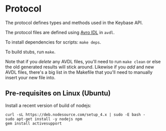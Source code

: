 # Protocol

The protocol defines types and methods used in the Keybase API.

The protocol files are defined using [Avro IDL](http://avro.apache.org/docs/1.7.5/idl.html) in `avdl`.

To install dependencies for scripts: `make deps`.

To build stubs, run `make`.

Note that if you *delete* any AVDL files, you'll need to run
`make clean` or else the old generated results will stick around.
Likewise if you *add* and new AVDL files, there's a big list in the
Makefile that you'll need to manually insert your new file into.

## Pre-requisites on Linux (Ubuntu)

Install a recent version of build of nodejs:

    curl -sL https://deb.nodesource.com/setup_4.x | sudo -E bash -
    sudo apt-get install -y nodejs npm
    gem install activesupport
